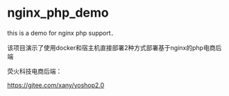 # nginx_php_demo
this is a demo for nginx php support．

该项目演示了使用docker和宿主机直接部署2种方式部署基于nginx的php电商后端

荧火科技电商后端：

https://gitee.com/xany/yoshop2.0

